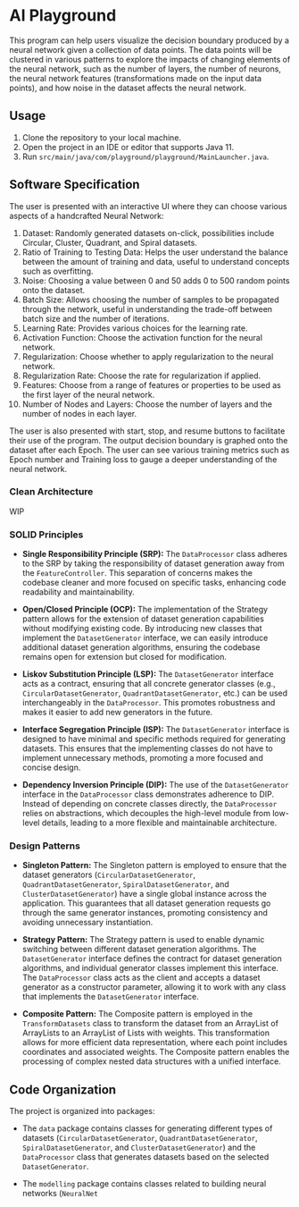# AI Playground

This program can help users visualize the decision boundary produced by a neural network given a collection of data points. The data points will be clustered in various patterns to explore the impacts of changing elements of the neural network, such as the number of layers, the number of neurons, the neural network features (transformations made on the input data points), and how noise in the dataset affects the neural network.

## Usage

1. Clone the repository to your local machine.
2. Open the project in an IDE or editor that supports Java 11.
3. Run `src/main/java/com/playground/playground/MainLauncher.java`.

## Software Specification

The user is presented with an interactive UI where they can choose various aspects of a handcrafted Neural Network:

1. Dataset: Randomly generated datasets on-click, possibilities include Circular, Cluster, Quadrant, and Spiral datasets.
2. Ratio of Training to Testing Data: Helps the user understand the balance between the amount of training and data, useful to understand concepts such as overfitting.
3. Noise: Choosing a value between 0 and 50 adds 0 to 500 random points onto the dataset.
4. Batch Size: Allows choosing the number of samples to be propagated through the network, useful in understanding the trade-off between batch size and the number of iterations.
5. Learning Rate: Provides various choices for the learning rate.
6. Activation Function: Choose the activation function for the neural network.
7. Regularization: Choose whether to apply regularization to the neural network.
8. Regularization Rate: Choose the rate for regularization if applied.
9. Features: Choose from a range of features or properties to be used as the first layer of the neural network.
10. Number of Nodes and Layers: Choose the number of layers and the number of nodes in each layer.

The user is also presented with start, stop, and resume buttons to facilitate their use of the program. The output decision boundary is graphed onto the dataset after each Epoch. The user can see various training metrics such as Epoch number and Training loss to gauge a deeper understanding of the neural network.

### Clean Architecture
WIP

### SOLID Principles

- **Single Responsibility Principle (SRP):** The `DataProcessor` class adheres to the SRP by taking the responsibility of dataset generation away from the `FeatureController`. This separation of concerns makes the codebase cleaner and more focused on specific tasks, enhancing code readability and maintainability.

- **Open/Closed Principle (OCP):** The implementation of the Strategy pattern allows for the extension of dataset generation capabilities without modifying existing code. By introducing new classes that implement the `DatasetGenerator` interface, we can easily introduce additional dataset generation algorithms, ensuring the codebase remains open for extension but closed for modification.

- **Liskov Substitution Principle (LSP):** The `DatasetGenerator` interface acts as a contract, ensuring that all concrete generator classes (e.g., `CircularDatasetGenerator`, `QuadrantDatasetGenerator`, etc.) can be used interchangeably in the `DataProcessor`. This promotes robustness and makes it easier to add new generators in the future.

- **Interface Segregation Principle (ISP):** The `DatasetGenerator` interface is designed to have minimal and specific methods required for generating datasets. This ensures that the implementing classes do not have to implement unnecessary methods, promoting a more focused and concise design.

- **Dependency Inversion Principle (DIP):** The use of the `DatasetGenerator` interface in the `DataProcessor` class demonstrates adherence to DIP. Instead of depending on concrete classes directly, the `DataProcessor` relies on abstractions, which decouples the high-level module from low-level details, leading to a more flexible and maintainable architecture.

### Design Patterns

- **Singleton Pattern:** The Singleton pattern is employed to ensure that the dataset generators (`CircularDatasetGenerator`, `QuadrantDatasetGenerator`, `SpiralDatasetGenerator`, and `ClusterDatasetGenerator`) have a single global instance across the application. This guarantees that all dataset generation requests go through the same generator instances, promoting consistency and avoiding unnecessary instantiation.

- **Strategy Pattern:** The Strategy pattern is used to enable dynamic switching between different dataset generation algorithms. The `DatasetGenerator` interface defines the contract for dataset generation algorithms, and individual generator classes implement this interface. The `DataProcessor` class acts as the client and accepts a dataset generator as a constructor parameter, allowing it to work with any class that implements the `DatasetGenerator` interface.

- **Composite Pattern:** The Composite pattern is employed in the `TransformDatasets` class to transform the dataset from an ArrayList of ArrayLists to an ArrayList of Lists with weights. This transformation allows for more efficient data representation, where each point includes coordinates and associated weights. The Composite pattern enables the processing of complex nested data structures with a unified interface.

## Code Organization

The project is organized into packages:

- The `data` package contains classes for generating different types of datasets (`CircularDatasetGenerator`, `QuadrantDatasetGenerator`, `SpiralDatasetGenerator`, and `ClusterDatasetGenerator`) and the `DataProcessor` class that generates datasets based on the selected `DatasetGenerator`.

- The `modelling` package contains classes related to building neural networks (`NeuralNet`
